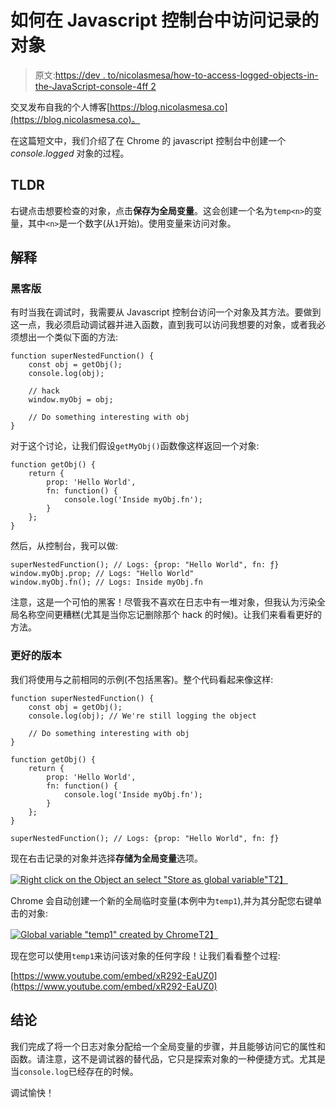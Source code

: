 # 如何在 Javascript 控制台中访问记录的对象

> 原文:[https://dev . to/nicolasmesa/how-to-access-logged-objects-in-the-JavaScript-console-4ff 2](https://dev.to/nicolasmesa/how-to-access-logged-objects-in-the-javascript-console-4ff2)

交叉发布自我的个人博客[https://blog.nicolasmesa.co](https://blog.nicolasmesa.co)。

在这篇短文中，我们介绍了在 Chrome 的 javascript 控制台中创建一个 *console.logged* 对象的过程。

## TLDR

右键点击想要检查的对象，点击**保存为全局变量**。这会创建一个名为`temp<n>`的变量，其中`<n>`是一个数字(从`1`开始)。使用变量来访问对象。

## 解释

### 黑客版

有时当我在调试时，我需要从 Javascript 控制台访问一个对象及其方法。要做到这一点，我必须启动调试器并进入函数，直到我可以访问我想要的对象，或者我必须想出一个类似下面的方法:

```
function superNestedFunction() {
    const obj = getObj();
    console.log(obj);

    // hack
    window.myObj = obj;

    // Do something interesting with obj
} 
```

对于这个讨论，让我们假设`getMyObj()`函数像这样返回一个对象:

```
function getObj() {
    return {
        prop: 'Hello World',
        fn: function() {
            console.log('Inside myObj.fn');
        }
    };
} 
```

然后，从控制台，我可以做:

```
superNestedFunction(); // Logs: {prop: "Hello World", fn: ƒ}
window.myObj.prop; // Logs: "Hello World"
window.myObj.fn(); // Logs: Inside myObj.fn 
```

注意，这是一个可怕的黑客！尽管我不喜欢在日志中有一堆对象，但我认为污染全局名称空间更糟糕(尤其是当你忘记删除那个 hack 的时候)。让我们来看看更好的方法。

### 更好的版本

我们将使用与之前相同的示例(不包括黑客)。整个代码看起来像这样:

```
function superNestedFunction() {
    const obj = getObj();
    console.log(obj); // We're still logging the object

    // Do something interesting with obj
}

function getObj() {
    return {
        prop: 'Hello World',
        fn: function() {
            console.log('Inside myObj.fn');
        }
    };
}

superNestedFunction(); // Logs: {prop: "Hello World", fn: ƒ} 
```

现在右击记录的对象并选择**存储为全局变量**选项。

[![Right click on the Object an select "Store as global variable"](../Images/5c8a0e556e35e0482be73e4934d8db11.png)T2】](https://res.cloudinary.com/practicaldev/image/fetch/s--XNvAAsSt--/c_limit%2Cf_auto%2Cfl_progressive%2Cq_auto%2Cw_880/https://blog.nicolasmesa.co/posts/2018/09/store_as_global_variable.png)

Chrome 会自动创建一个新的全局临时变量(本例中为`temp1`),并为其分配您右键单击的对象:

[![Global variable "temp1" created by Chrome](../Images/7bd97ad67ba410f7c9883aedff484468.png)T2】](https://res.cloudinary.com/practicaldev/image/fetch/s--hizKb8eK--/c_limit%2Cf_auto%2Cfl_progressive%2Cq_auto%2Cw_880/https://blog.nicolasmesa.co/posts/2018/09/global_variable_created.png)

现在您可以使用`temp1`来访问该对象的任何字段！让我们看看整个过程:

[https://www.youtube.com/embed/xR292-EaUZ0](https://www.youtube.com/embed/xR292-EaUZ0)

## 结论

我们完成了将一个日志对象分配给一个全局变量的步骤，并且能够访问它的属性和函数。请注意，这不是调试器的替代品，它只是探索对象的一种便捷方式。尤其是当`console.log`已经存在的时候。

调试愉快！